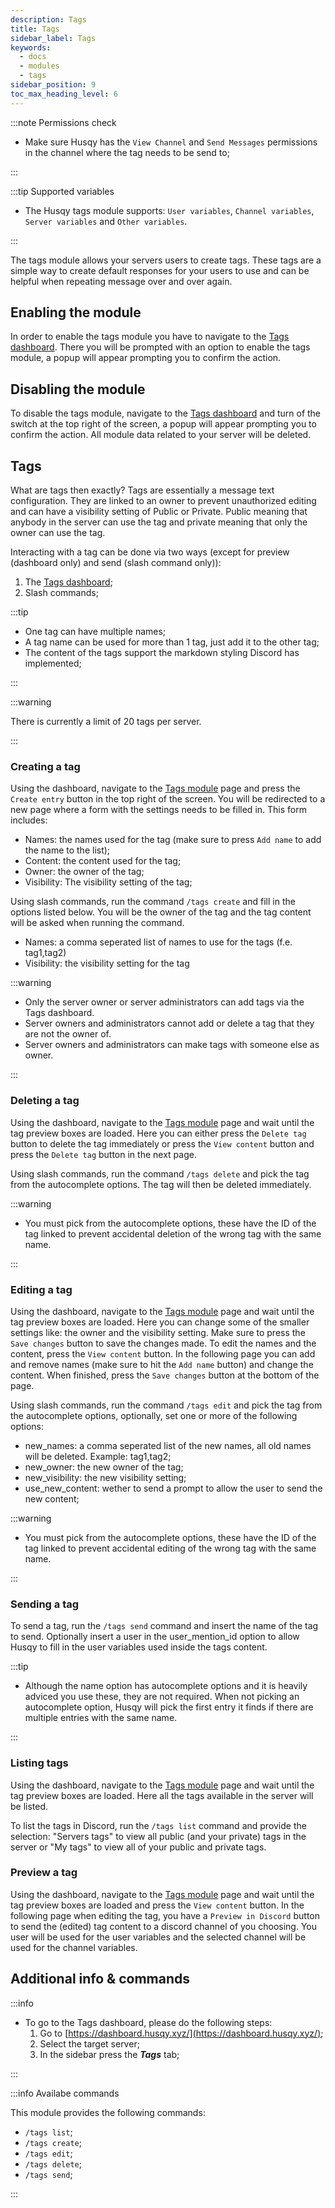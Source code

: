 ```yaml
---
description: Tags
title: Tags
sidebar_label: Tags
keywords:
  - docs
  - modules
  - tags
sidebar_position: 9
toc_max_heading_level: 6
---
```


:::note Permissions check

- Make sure Husqy has the `View Channel` and `Send Messages` permissions in the channel where the tag needs to be send to;

:::

:::tip Supported variables

- The Husqy tags module supports: `User variables`, `Channel variables`, `Server variables` and `Other variables`.

:::

The tags module allows your servers users to create tags. These tags are a simple way to create default responses for your users to use and can be helpful when repeating message over and over again.

## Enabling the module

In order to enable the tags module you have to navigate to the [Tags dashboard](#additional-info--commands). There you will be prompted with an option to enable the tags module, a popup will appear prompting you to confirm the action.

## Disabling the module

To disable the tags module, navigate to the [Tags dashboard](#additional-info) and turn of the switch at the top right of the screen, a popup will appear prompting you to confirm the action. All module data related to your server will be deleted.

## Tags

What are tags then exactly? Tags are essentially a message text configuration. They are linked to an owner to prevent unauthorized editing and can have a visibility setting of Public or Private. Public meaning that anybody in the server can use the tag and private meaning that only the owner can use the tag.

Interacting with a tag can be done via two ways (except for preview (dashboard only) and send (slash command only)):

1. The [Tags dashboard](#additional-info);
2. Slash commands;


:::tip

- One tag can have multiple names;
- A tag name can be used for more than 1 tag, just add it to the other tag;
- The content of the tags support the markdown styling Discord has implemented;

:::

:::warning

There is currently a limit of 20 tags per server.

:::

### Creating a tag

Using the dashboard, navigate to the [Tags module](#additional-info) page and press the `Create entry` button in the top right of the screen. You will be redirected to a new page where a form with the settings needs to be filled in. This form includes:

- Names: the names used for the tag (make sure to press `Add name` to add the name to the list);
- Content: the content used for the tag;
- Owner: the owner of the tag;
- Visibility: The visibility setting of the tag;

Using slash commands, run the command `/tags create` and fill in the options listed below. You will be the owner of the tag and the tag content will be asked when running the command.

- Names: a comma seperated list of names to use for the tags (f.e. tag1,tag2)
- Visibility: the visibility setting for the tag

:::warning

- Only the server owner or server administrators can add tags via the Tags dashboard.
- Server owners and administrators cannot add or delete a tag that they are not the owner of.
- Server owners and administrators can make tags with someone else as owner.

:::

### Deleting a tag

Using the dashboard, navigate to the [Tags module](#additional-info) page and wait until the tag preview boxes are loaded. Here you can either press the `Delete tag` button to delete the tag immediately or press the `View content` button and press the `Delete tag` button in the next page.

Using slash commands, run the command `/tags delete` and pick the tag from the autocomplete options. The tag will then be deleted immediately.

:::warning

- You must pick from the autocomplete options, these have the ID of the tag linked to prevent accidental deletion of the wrong tag with the same name.

:::

### Editing a tag

Using the dashboard, navigate to the [Tags module](#additional-info) page and wait until the tag preview boxes are loaded. Here you can change some of the smaller settings like: the owner and the visibility setting. Make sure to press the `Save changes` button to save the changes made. To edit the names and the content, press the `View content` button. In the following page you can add and remove names (make sure to hit the `Add name` button) and change the content. When finished, press the `Save changes` button at the bottom of the page.

Using slash commands, run the command `/tags edit` and pick the tag from the autocomplete options, optionally, set one or more of the following options:

- new_names: a comma seperated list of the new names, all old names will be deleted. Example: tag1,tag2;
- new_owner: the new owner of the tag;
- new_visibility: the new visibility setting;
- use_new_content: wether to send a prompt to allow the user to send the new content;

:::warning

- You must pick from the autocomplete options, these have the ID of the tag linked to prevent accidental editing of the wrong tag with the same name.

:::

### Sending a tag

To send a tag, run the `/tags send` command and insert the name of the tag to send. Optionally insert a user in the user_mention_id option to allow Husqy to fill in the user variables used inside the tags content.

:::tip

- Although the name option has autocomplete options and it is heavily adviced you use these, they are not required. When not picking an autocomplete option, Husqy will pick the first entry it finds if there are multiple entries with the same name.

:::

### Listing tags

Using the dashboard, navigate to the [Tags module](#additional-info) page and wait until the tag preview boxes are loaded. Here all the tags available in the server will be listed.

To list the tags in Discord, run the `/tags list` command and provide the selection: "Servers tags" to view all public (and your private) tags in the server or "My tags" to view all of your public and private tags.

### Preview a tag

Using the dashboard, navigate to the [Tags module](#additional-info) page and wait until the tag preview boxes are loaded and press the `View content` button. In the following page when editing the tag, you have a `Preview in Discord` button to send the (edited) tag content to a discord channel of you choosing. You user will be used for the user variables and the selected channel will be used for the channel variables.

## Additional info & commands

:::info

- To go to the Tags dashboard, please do the following steps:
  1. Go to [https://dashboard.husqy.xyz/](https://dashboard.husqy.xyz/);
  2. Select the target server;
  3. In the sidebar press the **_Tags_** tab;

:::

:::info Availabe commands

This module provides the following commands:

- `/tags list`;
- `/tags create`;
- `/tags edit`;
- `/tags delete`;
- `/tags send`;

:::

